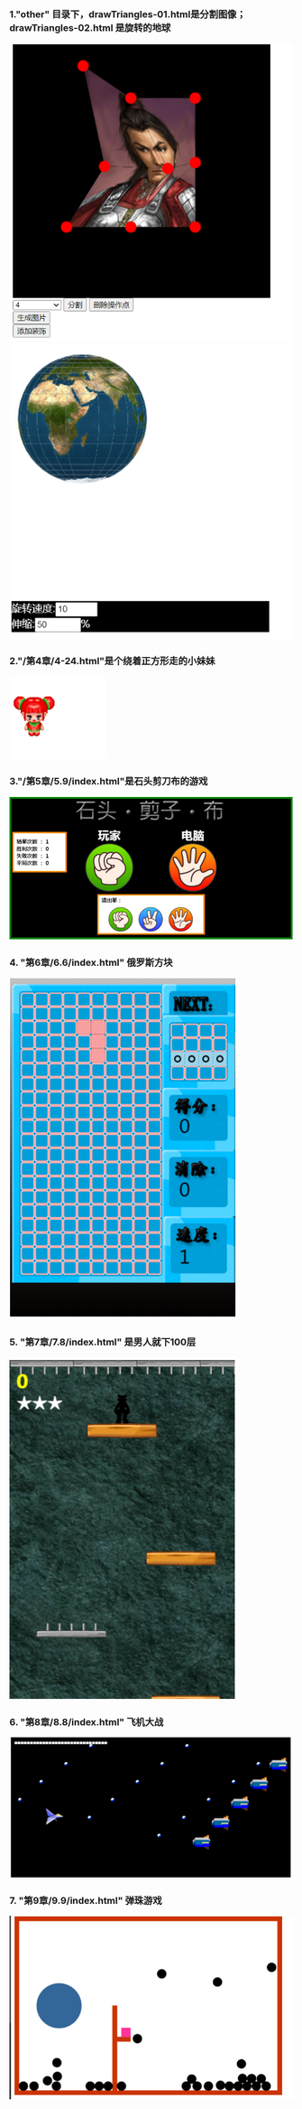 ### 1."other" 目录下，drawTriangles-01.html是分割图像；drawTriangles-02.html 是旋转的地球  
![image](readmeImage/20230104195614.png) 
![image](readmeImage/20230104195151.png) <br/>
### 2."/第4章/4-24.html"是个绕着正方形走的小妹妹  
![image](readmeImage/20230104195925.png) <br/>
### 3."/第5章/5.9/index.html"是石头剪刀布的游戏  
![image](readmeImage/20230104200309.png) <br/>
### 4. "第6章/6.6/index.html" 俄罗斯方块  
![image](readmeImage/20230104220812.png) <br/>
### 5. "第7章/7.8/index.html" 是男人就下100层  
![image](readmeImage/20230104220943.png) <br/>
### 6. "第8章/8.8/index.html" 飞机大战  
![image](readmeImage/20230104221046.png) <br/>
### 7. "第9章/9.9/index.html" 弹珠游戏  
![image](readmeImage/20230104221248.png) <br/>

